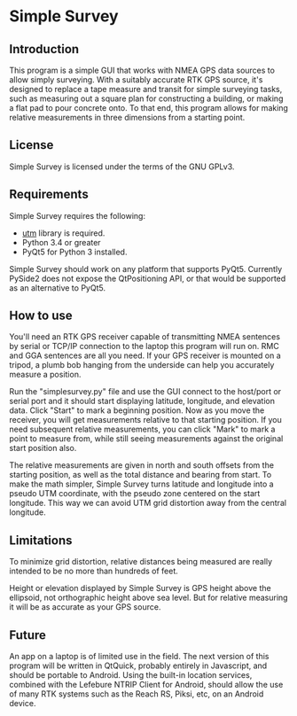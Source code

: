 # Simple Survey
## Introduction
This program is a simple GUI that works with NMEA GPS data sources to allow simply surveying.  With a suitably accurate RTK GPS source, it's designed to replace a tape measure and transit for simple surveying tasks, such as measuring out a square plan for constructing a building, or making a flat pad to pour concrete onto. To that end, this program allows for making relative measurements in three dimensions from a starting point.
## License
Simple Survey is licensed under the terms of the GNU GPLv3.
## Requirements
Simple Survey requires the following:

* [utm](https://pypi.org/project/utm/) library is required.
* Python 3.4 or greater
* PyQt5 for Python 3 installed. 

Simple Survey should work on any platform that supports PyQt5.  Currently PySide2 does not expose the QtPositioning API, or that would be supported as an alternative to PyQt5.
## How to use
You'll need an RTK GPS receiver capable of transmitting NMEA sentences by serial or TCP/IP connection to the laptop this program will run on.  RMC and GGA sentences are all you need. If your GPS receiver is mounted on a tripod, a plumb bob hanging from the underside can help you accurately measure a position.

Run the "simplesurvey.py" file and use the GUI connect to the host/port or serial port and it should start displaying latitude, longitude, and elevation data.  Click "Start" to mark a beginning position.  Now as you move the receiver, you will get measurements relative to that starting position.  If you need subsequent relative measurements, you can click "Mark" to mark a point to measure from, while still seeing measurements against the original start position also.

The relative measurements are given in north and south offsets from the starting position, as well as the total distance and bearing from start. To make the math simpler, Simple Survey turns latitude and longitude into a pseudo UTM coordinate, with the pseudo zone centered on the start longitude. This way we can avoid UTM grid distortion away from the central longitude.
## Limitations
To minimize grid distortion, relative distances being measured are really intended to be no more than hundreds of feet.

Height or elevation displayed by Simple Survey is GPS height above the ellipsoid, not orthographic height above sea level. But for relative measuring it will be as accurate as your GPS source.
## Future
An app on a laptop is of limited use in the field.  The next version of this program will be written in QtQuick, probably entirely in Javascript, and should be portable to Android.  Using the built-in location services, combined with the Lefebure NTRIP Client for Android, should allow the use of many RTK systems such as the Reach RS, Piksi, etc, on an Android device.

